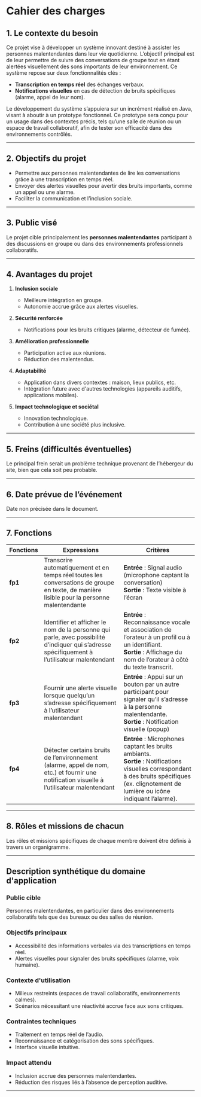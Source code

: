 # Cahier des charges

## 1. Le contexte du besoin

Ce projet vise à développer un système innovant destiné à assister les personnes malentendantes dans leur vie quotidienne. L’objectif principal est de leur permettre de suivre des conversations de groupe tout en étant alertées visuellement des sons importants de leur environnement. Ce système repose sur deux fonctionnalités clés :
- **Transcription en temps réel** des échanges verbaux.
- **Notifications visuelles** en cas de détection de bruits spécifiques (alarme, appel de leur nom).

Le développement du système s’appuiera sur un incrément réalisé en Java, visant à aboutir à un prototype fonctionnel. Ce prototype sera conçu pour un usage dans des contextes précis, tels qu’une salle de réunion ou un espace de travail collaboratif, afin de tester son efficacité dans des environnements contrôlés.

---

## 2. Objectifs du projet

- Permettre aux personnes malentendantes de lire les conversations grâce à une transcription en temps réel.
- Envoyer des alertes visuelles pour avertir des bruits importants, comme un appel ou une alarme.
- Faciliter la communication et l’inclusion sociale.

---

## 3. Public visé

Le projet cible principalement les **personnes malentendantes** participant à des discussions en groupe ou dans des environnements professionnels collaboratifs.

---

## 4. Avantages du projet

1. **Inclusion sociale**
   - Meilleure intégration en groupe.
   - Autonomie accrue grâce aux alertes visuelles.

2. **Sécurité renforcée**
   - Notifications pour les bruits critiques (alarme, détecteur de fumée).

3. **Amélioration professionnelle**
   - Participation active aux réunions.
   - Réduction des malentendus.

4. **Adaptabilité**
   - Application dans divers contextes : maison, lieux publics, etc.
   - Intégration future avec d'autres technologies (appareils auditifs, applications mobiles).

5. **Impact technologique et sociétal**
   - Innovation technologique.
   - Contribution à une société plus inclusive.

---

## 5. Freins (difficultés éventuelles)

Le principal frein serait un problème technique provenant de l’hébergeur du site, bien que cela soit peu probable.

---

## 6. Date prévue de l’événement

Date non précisée dans le document.

---

## 7. Fonctions

| Fonctions | Expressions | Critères |
|-----------|-------------|----------|
| **fp1** | Transcrire automatiquement et en temps réel toutes les conversations de groupe en texte, de manière lisible pour la personne malentendante | **Entrée** : Signal audio (microphone captant la conversation) <br> **Sortie** : Texte visible à l’écran |
| **fp2** | Identifier et afficher le nom de la personne qui parle, avec possibilité d’indiquer qui s’adresse spécifiquement à l’utilisateur malentendant | **Entrée** : Reconnaissance vocale et association de l’orateur à un profil ou à un identifiant. <br> **Sortie** : Affichage du nom de l’orateur à côté du texte transcrit. |
| **fp3** | Fournir une alerte visuelle lorsque quelqu’un s’adresse spécifiquement à l’utilisateur malentendant | **Entrée** : Appui sur un bouton par un autre participant pour signaler qu’il s’adresse à la personne malentendante. <br> **Sortie** : Notification visuelle (popup) |
| **fp4** | Détecter certains bruits de l’environnement (alarme, appel de nom, etc.) et fournir une notification visuelle à l’utilisateur malentendant | **Entrée** : Microphones captant les bruits ambiants. <br> **Sortie** : Notifications visuelles correspondant à des bruits spécifiques (ex. clignotement de lumière ou icône indiquant l’alarme). |

---

## 8. Rôles et missions de chacun

Les rôles et missions spécifiques de chaque membre doivent être définis à travers un organigramme.

---

## Description synthétique du domaine d'application

### Public cible
Personnes malentendantes, en particulier dans des environnements collaboratifs tels que des bureaux ou des salles de réunion.

### Objectifs principaux
- Accessibilité des informations verbales via des transcriptions en temps réel.
- Alertes visuelles pour signaler des bruits spécifiques (alarme, voix humaine).

### Contexte d'utilisation
- Milieux restreints (espaces de travail collaboratifs, environnements calmes).
- Scénarios nécessitant une réactivité accrue face aux sons critiques.

### Contraintes techniques
- Traitement en temps réel de l’audio.
- Reconnaissance et catégorisation des sons spécifiques.
- Interface visuelle intuitive.

### Impact attendu
- Inclusion accrue des personnes malentendantes.
- Réduction des risques liés à l’absence de perception auditive.

---
